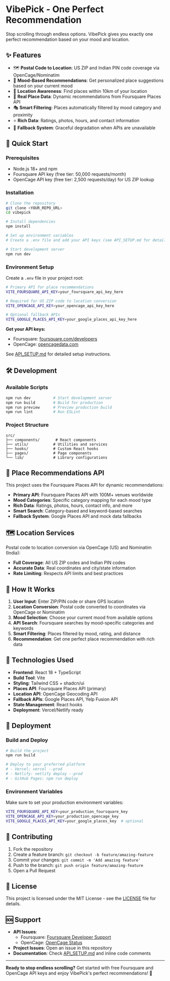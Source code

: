 # VibePick - One Perfect Recommendation

Stop scrolling through endless options. VibePick gives you exactly one perfect recommendation based on your mood and location.

## ✨ Features

- 🗺️ **Postal Code to Location**: US ZIP and Indian PIN code coverage via OpenCage/Nominatim
- 🎯 **Mood-Based Recommendations**: Get personalized place suggestions based on your current mood
- 📍 **Location Awareness**: Find places within 10km of your location
- 🏢 **Real Place Data**: Dynamic recommendations from Foursquare Places API
- 🎭 **Smart Filtering**: Places automatically filtered by mood category and proximity
- ⭐ **Rich Data**: Ratings, photos, hours, and contact information
- 🔄 **Fallback System**: Graceful degradation when APIs are unavailable

## 🚀 Quick Start

### Prerequisites
- Node.js 18+ and npm
- Foursquare API key (free tier: 50,000 requests/month)
- OpenCage API key (free tier: 2,500 requests/day) for US ZIP lookup

### Installation

```bash
# Clone the repository
git clone <YOUR_REPO_URL>
cd vibepick

# Install dependencies
npm install

# Set up environment variables
# Create a .env file and add your API keys (see API_SETUP.md for details)

# Start development server
npm run dev
```

### Environment Setup

Create a `.env` file in your project root:

```bash
# Primary API for place recommendations
VITE_FOURSQUARE_API_KEY=your_foursquare_api_key_here

# Required for US ZIP code to location conversion
VITE_OPENCAGE_API_KEY=your_opencage_api_key_here

# Optional fallback APIs
VITE_GOOGLE_PLACES_API_KEY=your_google_places_api_key_here
```

**Get your API keys:**
- Foursquare: [foursquare.com/developers](https://foursquare.com/developers)
- OpenCage: [opencagedata.com](https://opencagedata.com/users/sign_up)

See [API_SETUP.md](API_SETUP.md) for detailed setup instructions.

## 🛠️ Development

### Available Scripts

```bash
npm run dev          # Start development server
npm run build        # Build for production
npm run preview      # Preview production build
npm run lint         # Run ESLint
```

### Project Structure

```
src/
├── components/       # React components
├── utils/           # Utilities and services
├── hooks/           # Custom React hooks
├── pages/           # Page components
└── lib/             # Library configurations
```

## 🏢 Place Recommendations API

This project uses the Foursquare Places API for dynamic recommendations:

- **Primary API**: Foursquare Places API with 100M+ venues worldwide
- **Mood Categories**: Specific category mapping for each mood type
- **Rich Data**: Ratings, photos, hours, contact info, and more
- **Smart Search**: Category-based and keyword-based searches
- **Fallback System**: Google Places API and mock data fallbacks

## 🗺️ Location Services

Postal code to location conversion via OpenCage (US) and Nominatim (India):

- **Full Coverage**: All US ZIP codes and Indian PIN codes
- **Accurate Data**: Real coordinates and city/state information
- **Rate Limiting**: Respects API limits and best practices

## 🎯 How It Works

1. **User Input**: Enter ZIP/PIN code or share GPS location
2. **Location Conversion**: Postal code converted to coordinates via OpenCage or Nominatim
3. **Mood Selection**: Choose your current mood from available options
4. **API Search**: Foursquare searches by mood-specific categories and keywords
5. **Smart Filtering**: Places filtered by mood, rating, and distance
6. **Recommendation**: Get one perfect place recommendation with rich data

## 🎨 Technologies Used

- **Frontend**: React 18 + TypeScript
- **Build Tool**: Vite
- **Styling**: Tailwind CSS + shadcn/ui
- **Places API**: Foursquare Places API (primary)
- **Location API**: OpenCage Geocoding API
- **Fallback APIs**: Google Places API, Yelp Fusion API
- **State Management**: React hooks
- **Deployment**: Vercel/Netlify ready

## 🚀 Deployment

### Build and Deploy

```bash
# Build the project
npm run build

# Deploy to your preferred platform
# - Vercel: vercel --prod
# - Netlify: netlify deploy --prod
# - GitHub Pages: npm run deploy
```

### Environment Variables

Make sure to set your production environment variables:

```bash
VITE_FOURSQUARE_API_KEY=your_production_foursquare_key
VITE_OPENCAGE_API_KEY=your_production_opencage_key
VITE_GOOGLE_PLACES_API_KEY=your_google_places_key  # optional
```

## 🤝 Contributing

1. Fork the repository
2. Create a feature branch: `git checkout -b feature/amazing-feature`
3. Commit your changes: `git commit -m 'Add amazing feature'`
4. Push to the branch: `git push origin feature/amazing-feature`
5. Open a Pull Request

## 📄 License

This project is licensed under the MIT License - see the [LICENSE](LICENSE) file for details.

## 🆘 Support

- **API Issues**: 
  - Foursquare: [Foursquare Developer Support](https://foursquare.com/developers/)
  - OpenCage: [OpenCage Status](https://status.opencagedata.com)
- **Project Issues**: Open an issue in this repository
- **Documentation**: Check [API_SETUP.md](API_SETUP.md) and inline code comments

---

**Ready to stop endless scrolling?** Get started with free Foursquare and OpenCage API keys and enjoy VibePick's perfect recommendations! 🎉
